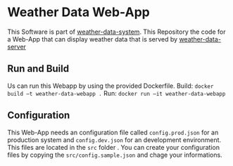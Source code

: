 # Weather Data Web-App

This Software is part of [weather-data-system](https://github.com/ChristophBe/weather-data-system).
This Repository the code for a Web-App that can display weather data that is served by [weather-data-server](https://github.com/ChristophBe/weather-data-server) 

## Run and Build  
Us can run this Webapp by using the provided Dockerfile. 
Build: `docker build –t weather-data-webapp .`
Run: `docker run –it weather-data-webapp`  

 
## Configuration
This Web-App needs an configuration file called `config.prod.json` for an production system  and `config.dev.json` for an development environment. This files are located in the `src` folder . You can create your configuration files by copying the `src/config.sample.json` and chage your informations. 
